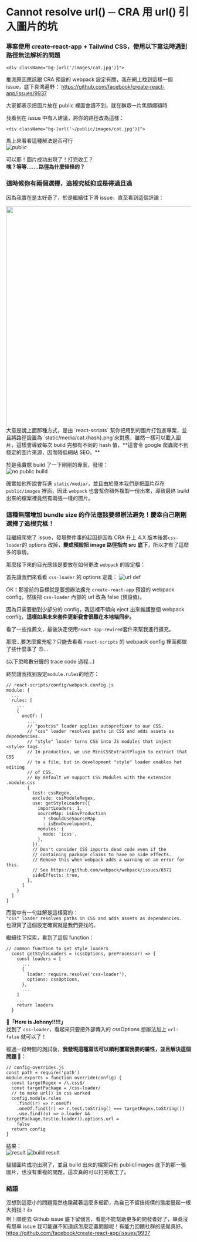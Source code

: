 # Cannot resolve url() ─ CRA 用 url() 引入圖片的坑

### 專案使用 create-react-app + Tailwind CSS，使用以下寫法時遇到路徑無法解析的問題

`<div className="bg-[url('/images/cat.jpg')]">`

推測原因應該跟 CRA 預設的 webpack 設定有關，我在網上找到這樣一個 issue，底下哀鴻遍野：
https://github.com/facebook/create-react-app/issues/9937

大家都表示把圖片放在 public 裡面會讀不到，就在群眾一片焦頭爛額時<br>

我看到在 issue 中有人建議，將你的路徑改為這樣：

`<div className="bg-[url('~/public/images/cat.jpg')]">`

馬上來看看這種解法是否可行<br>
![public](../../images/cra-url-issue/noPublic.png)

可以耶！圖片成功出現了！打完收工？<br>
**咦？等等.......路徑為什麼怪怪的？**

### 這時候你有兩個選擇，追根究柢抑或是得過且過

因為我實在是太好奇了，於是繼續往下滑 issue，直至看到這個評論：

<!-- ![seo](../../images/cra-url-issue/seo.png) -->
<img src="../../images/cra-url-issue/seo.png" width="600" height="">
大意是說上面那種方式，是由 `react-scripts` 幫你把用到的圖片打包進專案，並且將路徑設置為 `static/media/cat.{hash}.png`來對應，雖然一樣可以載入圖片，這樣會導致每次 build 完都有不同的 hash 值，**這會令 google 爬蟲爬不到穩定的圖片來源，因而降低網站 SEO。**

於是我實際 build 了一下剛剛的專案，發現：<br>
![no public build](../../images/cra-url-issue/noPublicBuild.png)

確實如他所說會存進 `static/media/`，並且由於原本我們是把圖片存在 `public/images` 裡面，因此 `webpack` 也會幫你額外複製一份出來，導致最終 build 出來的檔案裡竟然有兩張一樣的圖片。

### 這種無謂增加 bundle size 的作法應該要想辦法避免！慶幸自己剛剛選擇了追根究柢！

我繼續爬完了 issue，發現整件事的起因是因為 CRA 升上 4.X 版本後將`css-loader`的 options 改掉，**變成預設把 image 路徑指向 src 底下**，所以才有了這麼多的事情。

那麼接下來的目光應該是要放在如何更改 `webpack` 的設定檔：

首先讓我們來看看 `css-loader` 的 options 定義：
![url def](../../images/cra-url-issue/optionsUrlDef.png)

OK！那當前的目標就是要想辦法擴充 `create-react-app` 預設的 webpack config，然後把 `css-loader` 內部的 url 改為 false (預設值)。

因為只需要動到少部分的 config，我這裡不傾向 eject 出來維護整個 webpack config，**這樣如果未來套件更新我會很難在本地端同步。**

看了一些推薦文，最後決定使用`react-app-rewired`套件來幫我進行擴充。

那麼...要怎麼擴充呢？只能去看看 `react-scripts` 的 webpack config 裡面都做了些什麼事了 😓...

(以下忽略數分鐘的 trace code 過程...)

終於讓我找到設定`module.rules`的地方：

```
// react-scripts/config/webpack.config.js
module: {
  ...
  rules: [
    ...
    {
      oneOf: [
        ...
        // "postcss" loader applies autoprefixer to our CSS.
        // "css" loader resolves paths in CSS and adds assets as dependencies.
        // "style" loader turns CSS into JS modules that inject <style> tags.
        // In production, we use MiniCSSExtractPlugin to extract that CSS
        // to a file, but in development "style" loader enables hot editing
        // of CSS.
        // By default we support CSS Modules with the extension .module.css
        {
          test: cssRegex,
          exclude: cssModuleRegex,
          use: getStyleLoaders({
            importLoaders: 1,
            sourceMap: isEnvProduction
              ? shouldUseSourceMap
              : isEnvDevelopment,
            modules: {
              mode: 'icss',
            },
          }),
          // Don't consider CSS imports dead code even if the
          // containing package claims to have no side effects.
          // Remove this when webpack adds a warning or an error for this.
          // See https://github.com/webpack/webpack/issues/6571
          sideEffects: true,
        },
      ]
    }
  ]
}
```

而當中有一句註解是這樣寫的：<br>
`"css" loader resolves paths in CSS and adds assets as dependencies.`<br>
也證實了這個設定確實就是我們要找的。

繼續往下探索，看到了這個 function：

```
// common function to get style loaders
  const getStyleLoaders = (cssOptions, preProcessor) => {
    const loaders = [
      ...
      {
        loader: require.resolve('css-loader'),
        options: cssOptions,
      },
      ...
    ]
    ...
    return loaders
  }
```

**🔪「Here is Johnny!!!!!」**<br>
找到了 `css-loader`，看起來只要把外部傳入的 cssOptions 想辦法加上 `url: false` 就可以了！

經過一段時間的測試後，**我發現這種寫法可以順利覆寫我要的屬性，並且解決這個問題 🙌：**

```
// config-overrides.js
const path = require('path')
module.exports = function override(config) {
  const targetRegex = /\.css$/
  const targetPackage = /css-loader/
  // to make url() in css worked
  config.module.rules
    .find((r) => r.oneOf)
    .oneOf.find((r) => r.test.toString() === targetRegex.toString())
    .use.find((o) => o.loader && targetPackage.test(o.loader)).options.url =
    false
  return config
}
```

結果：<br>
![result](../../images/cra-url-issue/solution.png)
![build result](../../images/cra-url-issue/build.png)

貓貓圖片成功出現了，並且 build 出來的檔案只有 public/images 底下的那一張圖片，也沒有重複的問題，這次真的可以打完收工了。

### 結語

沒想到這麼小的問題竟然也隱藏著這麼多細節，為自己不留技術債的態度豎起一根大拇指！👍<br>
啊！順便去 Github issue 底下留個言，看能不能幫助更多的開發者好了，畢竟沒有那串 issue 我可能還不知道該怎麼定義問題呢！有能力回饋社群的感覺真好。<br>
https://github.com/facebook/create-react-app/issues/9937
